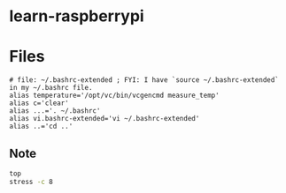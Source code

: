 # learn-raspberrypi


# Files


```
# file: ~/.bashrc-extended ; FYI: I have `source ~/.bashrc-extended` in my ~/.bashrc file.
alias temperature='/opt/vc/bin/vcgencmd measure_temp'
alias c='clear'
alias ...='. ~/.bashrc'
alias vi.bashrc-extended='vi ~/.bashrc-extended'
alias ..='cd ..'
```


## Note

```bash
top
stress -c 8
```
